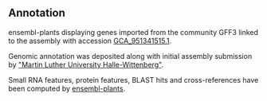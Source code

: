 **Annotation**
----------

ensembl-plants displaying genes imported from the community GFF3 linked to the assembly with accession [GCA\_951341515.1](http://www.ebi.ac.uk/ena/data/view/GCA_951341515.1).

Genomic annotation was deposited along with initial assembly submission by ["Martin Luther University Halle-Wittenberg"](https://www.uni-halle.de/?lang=en).

Small RNA features, protein features, BLAST hits and cross-references have been
computed by [ensembl-plants](https://plants.ensembl.org/info/genome/annotation/index.html).
